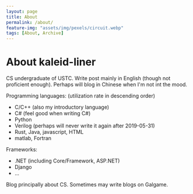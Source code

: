 ```yaml
---
layout: page
title: About
permalink: /about/
feature-img: "assets/img/pexels/circuit.webp"
tags: [About, Archive]
---
```


# About kaleid-liner

CS undergraduate of USTC. Write post mainly in English (though not proficient enough). Perhaps will blog in Chinese when I'm not int the mood.

Programming languages: (utilization rate in descending order)

- C/C++ (also my introductory language)
- C# (feel good when writing C#)
- Python
- Verilog (perhaps will never write it again after 2019-05-31)
- Rust, Java, javascript, HTML
- matlab, Fortran

Frameworks:

- .NET (including Core/Framework, ASP.NET)
- Django
- ...

Blog principally about CS. Sometimes may write blogs on Galgame. 

